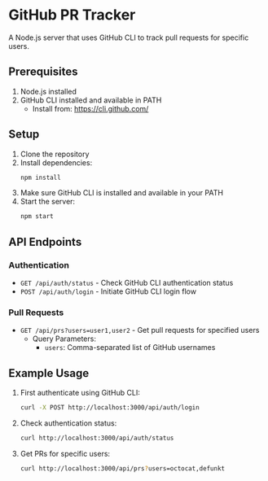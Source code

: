 # GitHub PR Tracker

A Node.js server that uses GitHub CLI to track pull requests for specific users.

## Prerequisites

1. Node.js installed
2. GitHub CLI installed and available in PATH
   - Install from: https://cli.github.com/

## Setup

1. Clone the repository
2. Install dependencies:
   ```bash
   npm install
   ```
3. Make sure GitHub CLI is installed and available in your PATH
4. Start the server:
   ```bash
   npm start
   ```

## API Endpoints

### Authentication

- `GET /api/auth/status` - Check GitHub CLI authentication status
- `POST /api/auth/login` - Initiate GitHub CLI login flow

### Pull Requests

- `GET /api/prs?users=user1,user2` - Get pull requests for specified users
  - Query Parameters:
    - `users`: Comma-separated list of GitHub usernames

## Example Usage

1. First authenticate using GitHub CLI:
   ```bash
   curl -X POST http://localhost:3000/api/auth/login
   ```

2. Check authentication status:
   ```bash
   curl http://localhost:3000/api/auth/status
   ```

3. Get PRs for specific users:
   ```bash
   curl http://localhost:3000/api/prs?users=octocat,defunkt
   ```
